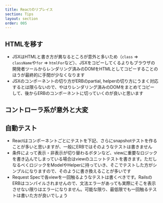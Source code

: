 ```yaml
---
title: Reactのリプレイス
section: Tips
layout: section
order: 005
---
```


## HTMLを移す

* JSXはHTMLと書き方が異なるところが意外と多いため（`class` => `className`や`for` => `htmlFor`など）、JSXをコピーしてくるよりもブラウザの開発者ツールからレンダリング済みのDOMをHTMLとしてコピーすることのほうが最終的に手間が少なくなります
* JSXのコンポーネントの切り方がERBのpartial, helperの切り方にうまく対応するとは限らないので、やはりレンダリング済みのDOMをまとめてコピーして、後からERBのコンポーネントに切っていくのが良いと思います

## コントローラ系が意外と大変

## 自動テスト

* Reactはコンポーネントごとにテストを下記、さらにsnapshotテストを作ることが多いと思いますが、一般にERBではそのようなテストは書きません
* 条件によって表示・非表示が切り替わるボタンなど、viewに重要なロジックを書き込んでしまっている場合はviewのユニットテストを書きます。ただしなるべくロジックをModelやHelperに持っていき、そこでテストした方がシンプルになりますので、そのように書き換えることが多いです
* Request Specで各viewを一回触るようなテストは書くべきです。RailsのERBはコンパイルされませんので、文法エラーがあっても実際にそこを表示させない限りはエラーになりません。可能な限り、最低限でも一回触るテストは書いた方が良いでしょう
